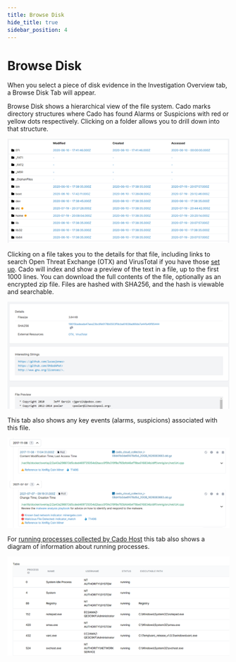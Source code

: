 ```yaml
---
title: Browse Disk
hide_title: true
sidebar_position: 4
---
```


# Browse Disk

When you select a piece of disk evidence in the Investigation Overview tab, a Browse Disk Tab will appear.

Browse Disk shows a hierarchical view of the file system. Cado marks directory structures where Cado has found Alarms or Suspicions with red or yellow dots respectively. Clicking on a folder allows you to drill down into that structure. 

![Browse Disk](/img/browse-disk.png)

Clicking on a file takes you to the details for that file, including links to search Open Threat Exchange (OTX) and VirusTotal if you have those [set up](detections.md).
Cado will index and show a preview of the text in a file, up to the first 1000 lines.
You can download the full contents of the file, optionally as an encrypted zip file.
Files are hashed with SHA256, and the hash is viewable and searchable.

![File Details 1](/img/file-details-1.png)

This tab also shows any key events (alarms, suspicions) associated with this file.

![File Details 2](/img/file-details-2.png)

For [running processes collected by Cado Host](/cado-response/discovery-import/cado-host/intro.md#volatile-data) this tab also shows a diagram of information about running processes.

![Process Table](/img/processes-table.png)
